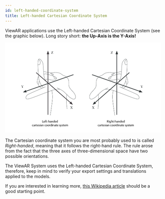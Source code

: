 ```yaml
---
id: left-handed-coordinate-system
title: Left-handed Cartesian Coordinate System
---
```


ViewAR applications use the Left-handed Cartesian Coordinate System (see the graphic below).
Long story short: **the Up-Axis is the Y-Axis!**

![](../assets/CoordinateSystem-sketch.png)

The Cartesian coordinate system you are most probably used to is called _Right-handed_, meaning that it follows the right-hand rule. The rule arose from the fact that the three axes of three-dimensional space have two possible orientations.

The ViewAR System uses the Left-handed Cartesian Coordinate System, therefore, keep in mind to verify your export settings and translations applied to the models.

If you are interested in learning more, [this Wikipedia article](https://en.wikipedia.org/wiki/Right-hand_rule) should be a good starting point.
